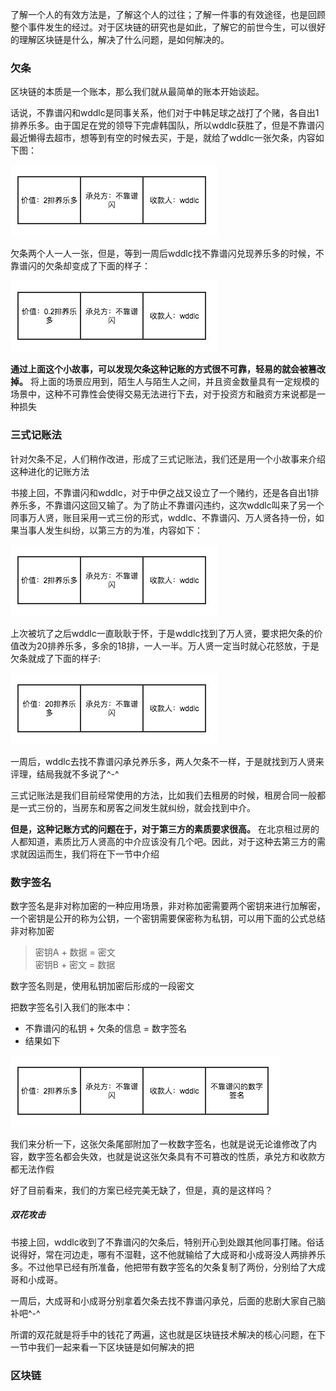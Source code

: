 了解一个人的有效方法是，了解这个人的过往；了解一件事的有效途径，也是回顾整个事件发生的经过。对于区块链的研究也是如此，了解它的前世今生，可以很好的理解区块链是什么，解决了什么问题，是如何解决的。

### 欠条

区块链的本质是一个账本，那么我们就从最简单的账本开始谈起。

话说，不靠谱闪和wddlc是同事关系，他们对于中韩足球之战打了个赌，各自出1排养乐多。由于国足在党的领导下完虐韩国队，所以wddlc获胜了，但是不靠谱闪最近懒得去超市，想等到有空的时候去买，于是，就给了wddlc一张欠条，内容如下图：

![欠条](../pic/三生三世区块链p1.jpg)

欠条两个人一人一张，但是，等到一周后wddlc找不靠谱闪兑现养乐多的时候，不靠谱闪的欠条却变成了下面的样子：

![欠条](../pic/三生三世区块链p2.jpg)

__通过上面这个小故事，可以发现欠条这种记账的方式很不可靠，轻易的就会被篡改掉。__  将上面的场景应用到，陌生人与陌生人之间，并且资金数量具有一定规模的场景中，这种不可靠性会使得交易无法进行下去，对于投资方和融资方来说都是一种损失

### 三式记账法

针对欠条不足，人们稍作改进，形成了三式记账法，我们还是用一个小故事来介绍这种进化的记账方法

书接上回，不靠谱闪和wddlc，对于中伊之战又设立了一个赌约，还是各自出1排养乐多，不靠谱闪这回又输了。为了防止不靠谱闪违约，这次wddlc叫来了另一个同事万人贤，账目采用一式三份的形式，wddlc、不靠谱闪、万人贤各持一份，如果当事人发生纠纷，以第三方的为准，内容如下：

![三式记账法](../pic/三生三世区块链p1.jpg)

上次被坑了之后wddlc一直耿耿于怀，于是wddlc找到了万人贤，要求把欠条的价值改为20排养乐多，多余的18排，一人一半。万人贤一定当时就心花怒放，于是欠条就成了下面的样子:

![三式记账法](../pic/三生三世区块链p3.jpg)

一周后，wddlc去找不靠谱闪承兑养乐多，两人欠条不一样，于是就找到万人贤来评理，结局我就不多说了^-^

三式记账法是我们目前经常使用的方法，比如我们去租房的时候，租房合同一般都是一式三份的，当房东和房客之间发生就纠纷，就会找到中介。

__但是，这种记账方式的问题在于，对于第三方的素质要求很高。__  在北京租过房的人都知道，素质比万人贤高的中介应该没有几个吧。因此，对于这种去第三方的需求就因运而生，我们将在下一节中介绍

### 数字签名

数字签名是非对称加密的一种应用场景，非对称加密需要两个密钥来进行加解密，一个密钥是公开的称为公钥，一个密钥需要保密称为私钥，可以用下面的公式总结非对称加密

> 密钥A + 数据 = 密文  
> 密钥B + 密文 = 数据

数字签名则是，使用私钥加密后形成的一段密文

把数字签名引入我们的账本中：

* 不靠谱闪的私钥 + 欠条的信息  = 数字签名
* 结果如下

![数字签名](../pic/三生三世区块链p4.jpg)

我们来分析一下，这张欠条尾部附加了一枚数字签名，也就是说无论谁修改了内容，数字签名都会失效，也就是说这张欠条具有不可篡改的性质，承兑方和收款方都无法作假


好了目前看来，我们的方案已经完美无缺了，但是，真的是这样吗？

##### 双花攻击

书接上回，wddlc收到了不靠谱闪的欠条后，特别开心到处跟其他同事打赌。俗话说得好，常在河边走，哪有不湿鞋，这不他就输给了大成哥和小成哥没人两排养乐多。不过他早已经有所准备，他把带有数字签名的欠条复制了两份，分别给了大成哥和小成哥。  

一周后，大成哥和小成哥分别拿着欠条去找不靠谱闪承兑，后面的悲剧大家自己脑补吧^-^

所谓的双花就是将手中的钱花了两遍，这也就是区块链技术解决的核心问题，在下一节中我们一起来看一下区块链是如何解决的把

### 区块链